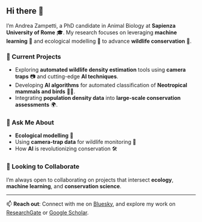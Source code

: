 ## Hi there 👋  

I’m Andrea Zampetti, a PhD candidate in Animal Biology at **Sapienza University of Rome** 🎓. My research focuses on leveraging **machine learning** 🤖 and ecological modelling 🌿 to advance **wildlife conservation** 🐾.  

### 🔭 Current Projects  
- Exploring **automated wildlife density estimation** tools using **camera traps** 📷 and cutting-edge **AI techniques**.
- Developing **AI algorithms** for automated classification of **Neotropical mammals and birds** 🐒🦜.
- Integrating **population density data** into **large-scale conservation assessments** 🌍.  

### 💬 Ask Me About  
- **Ecological modelling** 🧩  
- Using **camera-trap data** for wildlife monitoring 📸  
- How **AI** is revolutionizing conservation 🛠️  

### 👯 Looking to Collaborate  
I’m always open to collaborating on projects that intersect **ecology**, **machine learning**, and **conservation science**.  

---

📫 **Reach out**: Connect with me on [Bluesky](https://bsky.app/profile/yourusername), and explore my work on [ResearchGate](https://www.researchgate.net/profile/Andrea-Zampetti-4) or [Google Scholar](https://scholar.google.com/citations?user=7DMxVNcAAAAJ&hl=it&oi=ao).  
